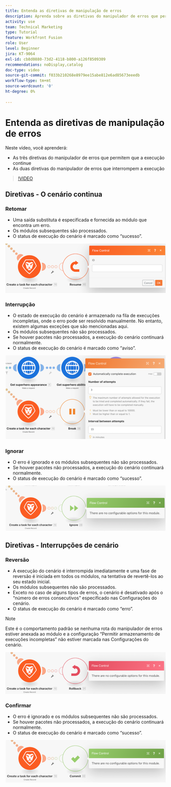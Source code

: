 ```yaml
---
title: Entenda as diretivas de manipulação de erros
description: Aprenda sobre as diretivas do manipulador de erros que permitem que a execução continue, bem como as que a interrompem no  [!DNL Adobe Workfront Fusion].
activity: use
team: Technical Marketing
type: Tutorial
feature: Workfront Fusion
role: User
level: Beginner
jira: KT-9064
exl-id: cb8d0880-73d2-4118-b800-a126f8509309
recommendations: noDisplay,catalog
doc-type: video
source-git-commit: f033b210268e8979ee15abe812e6ad85673eeedb
workflow-type: tm+mt
source-wordcount: '0'
ht-degree: 0%

---
```


# Entenda as diretivas de manipulação de erros

Neste vídeo, você aprenderá:

* As três diretivas do manipulador de erros que permitem que a execução continue
* As duas diretivas do manipulador de erros que interrompem a execução

>[!VIDEO](https://video.tv.adobe.com/v/335305/?quality=12&learn=on)

## Diretivas - O cenário continua

### Retomar

* Uma saída substituta é especificada e fornecida ao módulo que encontra um erro.
* Os módulos subsequentes são processados.
* O status de execução do cenário é marcado como “sucesso”.

![Uma imagem de uma diretiva Retomar](assets/troubleshooting-and-error-handling-2.png)

### Interrupção

* O estado de execução do cenário é armazenado na fila de execuções incompletas, onde o erro pode ser resolvido manualmente. No entanto, existem algumas exceções que são mencionadas aqui.
* Os módulos subsequentes não são processados.
* Se houver pacotes não processados, a execução do cenário continuará normalmente.
* O status de execução do cenário é marcado como “aviso”.

![Uma imagem de uma diretiva de interrupção](assets/troubleshooting-and-error-handling-3.png)

### Ignorar

* O erro é ignorado e os módulos subsequentes não são processados.
* Se houver pacotes não processados, a execução do cenário continuará normalmente.
* O status de execução do cenário é marcado como “sucesso”.

![Uma imagem de uma diretiva Ignorar](assets/troubleshooting-and-error-handling-4.png)

## Diretivas - Interrupções de cenário

### Reversão

* A execução do cenário é interrompida imediatamente e uma fase de reversão é iniciada em todos os módulos, na tentativa de revertê-los ao seu estado inicial.
* Os módulos subsequentes não são processados.
* Exceto no caso de alguns tipos de erros, o cenário é desativado após o “número de erros consecutivos” especificado nas Configurações do cenário.
* O status de execução do cenário é marcado como “erro”.

>[!NOTE]
>
>Este é o comportamento padrão se nenhuma rota do manipulador de erros estiver anexada ao módulo e a configuração “Permitir armazenamento de execuções incompletas” não estiver marcada nas Configurações do cenário.

![Uma imagem de uma diretiva de reversão](assets/troubleshooting-and-error-handling-5.png)

### Confirmar

* O erro é ignorado e os módulos subsequentes não são processados.
* Se houver pacotes não processados, a execução do cenário continuará normalmente.
* O status de execução do cenário é marcado como “sucesso”.

![Uma imagem de uma diretiva de confirmação](assets/troubleshooting-and-error-handling-6.png)
